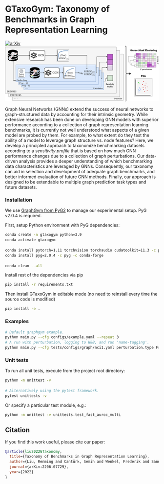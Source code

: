 # GTaxoGym: Taxonomy of Benchmarks in Graph Representation Learning

[![arXiv](https://img.shields.io/badge/arXiv-2206.07729-b31b1b.svg)](https://arxiv.org/abs/2206.07729)
![GTaxoGym-viz](./GTaxoGym.png)

Graph Neural Networks (GNNs) extend the success of neural networks to graph-structured data by accounting for their intrinsic geometry. While extensive research has been done on developing GNN models with superior performance according to a collection of graph representation learning benchmarks, it is currently not well understood what aspects of a given model are probed by them. For example, to what extent do they test the ability of a model to leverage graph structure vs. node features?
Here, we develop a principled approach to taxonomize benchmarking datasets according to a *sensitivity profile* that is based on how much GNN performance changes due to a collection of graph perturbations.
Our data-driven analysis provides a deeper understanding of which benchmarking data characteristics are leveraged by GNNs. 
Consequently, our taxonomy can aid in selection and development of adequate graph benchmarks, and better informed evaluation of future GNN methods. Finally, our approach is designed to be extendable to multiple graph prediction task types and future datasets.



### Installation
We use [GraphGym from PyG2](https://pytorch-geometric.readthedocs.io/en/2.0.4/notes/graphgym.html) to manage our experimental setup. PyG v2.0.4 is required.

First, setup Python environment with PyG dependencies:

```bash
conda create -n gtaxogym python=3.9
conda activate gtaxogym

conda install pytorch=1.11 torchvision torchaudio cudatoolkit=11.3 -c pytorch -c nvidia
conda install pyg=2.0.4 -c pyg -c conda-forge

conda clean --all
```

Install rest of the dependencies via pip

```bash
pip install -r requirements.txt
```

Then install GTaxoGym in editable mode (no need to reinstall every time the source code is modified)

```bash
pip install -e .
```

### Examples
```bash
# Default graphgym example.
python main.py --cfg configs/example.yaml --repeat 3
# A run with perturbation, logging to W&B, and run 'name-tagging'.
python main.py --cfg tests/configs/graph/nci1.yaml perturbation.type Fragmented-k2 train.mode custom wandb.use True name_tag test01
```

### Unit tests

To run all unit tests, execute from the project root directory:

```bash
python -m unittest -v

# Alternatively using the pytest framework.
pytest unittests -v
```

Or specify a particular test module, e.g.:

```bash
python -m unittest -v unittests.test_fast_auroc_multi
```


## Citation

If you find this work useful, please cite our paper:
```bibtex
@article{liu2022GTaxonomy,
  title={Taxonomy of Benchmarks in Graph Representation Learning}, 
  author={Liu, Renming and Cantürk, Semih and Wenkel, Frederik and Sandfelder, Dylan and Kreuzer, Devin and Little, Anna and McGuire, Sarah and O'Bray, Leslie and Perlmutter, Michael and Rieck, Bastian and Hirn, Matthew and Wolf, Guy and Rampášek, Ladislav},
  journal={arXiv:2206.07729},
  year={2022}
}

```
